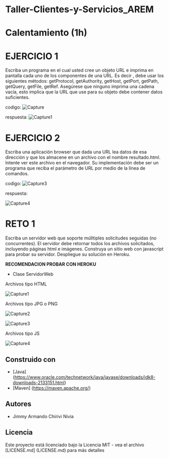 # Taller-Clientes-y-Servicios_AREM


# Calentamiento (1h)

# EJERCICIO 1
Escriba un programa en el cual usted cree un objeto URL e imprima en pantalla cada uno de los componentes de una URL. Es decir , debe usar los siguientes métodos: getProtocol, getAuthority, getHost, getPort, getPath, getQuery, getFile, getRef. Asegúrese que ninguno imprima una cadena vacía, esto implica que la URL que use para su objeto debe contener datos suficientes.

codigo:
![Capture](https://user-images.githubusercontent.com/48265107/74042486-9eb77780-4995-11ea-9b04-51d84e1743c9.PNG)

respuesta:
![Capture1](https://user-images.githubusercontent.com/48265107/74042593-d1fa0680-4995-11ea-9bb3-a3f3b34e8c06.PNG)


# EJERCICIO 2
Escriba una aplicación browser que dada una URL lea datos de esa dirección y que los almacene en un archivo con el nombre resultado.html. Intente ver este archivo en el navegador. Su implementación debe ser un programa que reciba el parámetro de URL por medio de la línea de comandos.

codigo:
![Capture3](https://user-images.githubusercontent.com/48265107/74042878-55b3f300-4996-11ea-9197-993212cd92b7.PNG)

respuesta:

![Capture4](https://user-images.githubusercontent.com/48265107/74042934-75e3b200-4996-11ea-9510-ad90b2adb593.PNG)


# RETO 1

Escriba un servidor web que soporte múlltiples solicitudes seguidas (no concurrentes). El servidor debe retornar todos los archivos solicitados, incluyendo páginas html e imágenes. Construya un sitio web con javascript para probar su servidor. Despliegue su solución en Heroku. 

**RECOMENDACION PROBAR CON HEROKU**
* Clase ServidorWeb

Archivos tipo HTML

![Capture1](https://user-images.githubusercontent.com/48265107/74475894-4f31e980-4e76-11ea-9cb7-ea520d248547.PNG)


Archivos tipo JPG o PNG

![Capture2](https://user-images.githubusercontent.com/48265107/74476055-9fa94700-4e76-11ea-898c-206a1e7ef6d0.PNG)


![Capture3](https://user-images.githubusercontent.com/48265107/74476057-a0da7400-4e76-11ea-9926-0036fc247117.PNG)


Archivos tipo JS

![Capture4](https://user-images.githubusercontent.com/48265107/74476177-d1baa900-4e76-11ea-9530-2f73fc117e2f.PNG)



## Construido con

* [Java] (https://www.oracle.com/technetwork/java/javase/downloads/jdk8-downloads-2133151.html)
* [Maven] (https://maven.apache.org/)


## Autores

* Jimmy Armando Chirivi Nivia


## Licencia

Este proyecto está licenciado bajo la Licencia MIT - vea el archivo [LICENSE.md] (LICENSE.md) para más detalles

